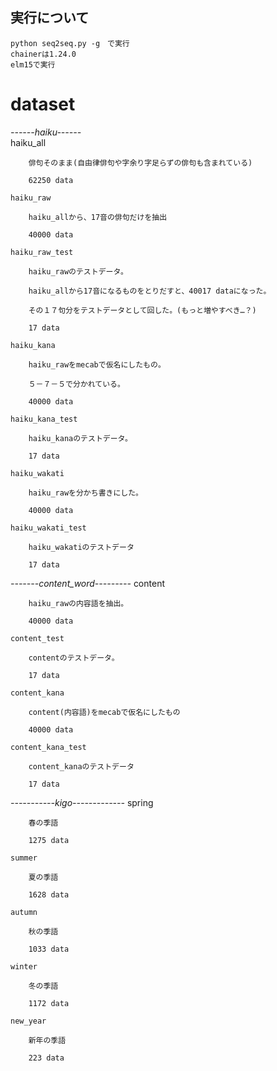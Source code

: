 ## 実行について
	python seq2seq.py -g　で実行
	chainerは1.24.0
	elm15で実行

# dataset
  
   *------haiku------*  
	haiku_all  
	
		俳句そのまま(自由律俳句や字余り字足らずの俳句も含まれている)  
		
		62250 data
		
	haiku_raw  
	
		haiku_allから、17音の俳句だけを抽出  
		
		40000 data 
		
	haiku_raw_test  
	
		haiku_rawのテストデータ。  
		
		haiku_allから17音になるものをとりだすと、40017 dataになった。  
		
		その１７句分をテストデータとして回した。(もっと増やすべき…？)  
		
		17 data  
		
	haiku_kana  
	
		haiku_rawをmecabで仮名にしたもの。  
		
		５－７－５で分かれている。  
		
		40000 data  
		
	haiku_kana_test  
	
		haiku_kanaのテストデータ。  
		
		17 data  
		
	haiku_wakati  
	
		haiku_rawを分かち書きにした。  
		
		40000 data  
		
	haiku_wakati_test  
	
		haiku_wakatiのテストデータ  
		
		17 data  



   *-------content_word---------*
	content  
	
		haiku_rawの内容語を抽出。  
		
		40000 data  
		
	content_test  
	
		contentのテストデータ。  
		
		17 data  
		
	content_kana  
	
		content(内容語)をmecabで仮名にしたもの  
		
		40000 data  
		
	content_kana_test  
	
		content_kanaのテストデータ  
		
		17 data  
		

   *-----------kigo-------------*
	spring  
	
		春の季語  
		
		1275 data  
		
	summer  
	
		夏の季語  
		
		1628 data  
		
	autumn  
	
		秋の季語  
		
		1033 data  
		
	winter  
	
		冬の季語  
		
		1172 data  
		
	new_year  
	
		新年の季語  
		
		223 data  
